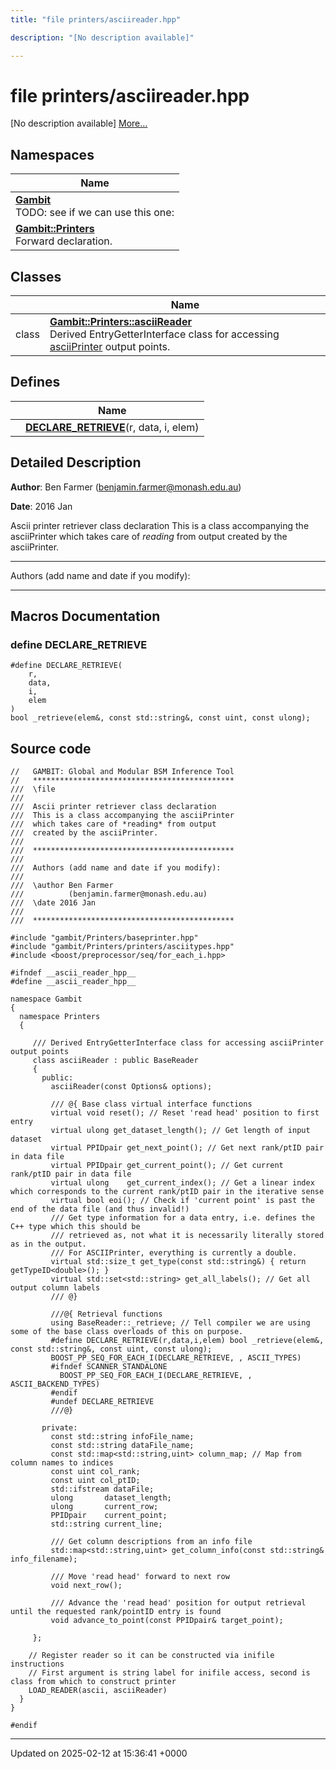 ```yaml
---
title: "file printers/asciireader.hpp"

description: "[No description available]"

---
```


# file printers/asciireader.hpp

[No description available] [More...](#detailed-description)

## Namespaces

| Name           |
| -------------- |
| **[Gambit](/documentation/code/namespaces/namespacegambit/)** <br>TODO: see if we can use this one:  |
| **[Gambit::Printers](/documentation/code/namespaces/namespacegambit_1_1printers/)** <br>Forward declaration.  |

## Classes

|                | Name           |
| -------------- | -------------- |
| class | **[Gambit::Printers::asciiReader](/documentation/code/classes/classgambit_1_1printers_1_1asciireader/)** <br>Derived EntryGetterInterface class for accessing [asciiPrinter](/documentation/code/classes/classgambit_1_1printers_1_1asciiprinter/) output points.  |

## Defines

|                | Name           |
| -------------- | -------------- |
|  | **[DECLARE_RETRIEVE](/documentation/code/files/asciireader_8hpp/#define-declare-retrieve)**(r, data, i, elem)  |

## Detailed Description


**Author**: Ben Farmer ([benjamin.farmer@monash.edu.au](mailto:benjamin.farmer@monash.edu.au)) 

**Date**: 2016 Jan

Ascii printer retriever class declaration This is a class accompanying the asciiPrinter which takes care of _reading_ from output created by the asciiPrinter.



------------------

Authors (add name and date if you modify):



------------------




## Macros Documentation

### define DECLARE_RETRIEVE

```
#define DECLARE_RETRIEVE(
    r,
    data,
    i,
    elem
)
bool _retrieve(elem&, const std::string&, const uint, const ulong);
```


## Source code

```
//   GAMBIT: Global and Modular BSM Inference Tool
//   *********************************************
///  \file
///
///  Ascii printer retriever class declaration
///  This is a class accompanying the asciiPrinter
///  which takes care of *reading* from output
///  created by the asciiPrinter.
///
///  *********************************************
///
///  Authors (add name and date if you modify):
///
///  \author Ben Farmer
///          (benjamin.farmer@monash.edu.au)
///  \date 2016 Jan
///
///  *********************************************

#include "gambit/Printers/baseprinter.hpp"
#include "gambit/Printers/printers/asciitypes.hpp"
#include <boost/preprocessor/seq/for_each_i.hpp>

#ifndef __ascii_reader_hpp__
#define __ascii_reader_hpp__

namespace Gambit
{
  namespace Printers
  {

     /// Derived EntryGetterInterface class for accessing asciiPrinter output points
     class asciiReader : public BaseReader
     {
       public:
         asciiReader(const Options& options);

         /// @{ Base class virtual interface functions
         virtual void reset(); // Reset 'read head' position to first entry
         virtual ulong get_dataset_length(); // Get length of input dataset
         virtual PPIDpair get_next_point(); // Get next rank/ptID pair in data file
         virtual PPIDpair get_current_point(); // Get current rank/ptID pair in data file
         virtual ulong    get_current_index(); // Get a linear index which corresponds to the current rank/ptID pair in the iterative sense
         virtual bool eoi(); // Check if 'current point' is past the end of the data file (and thus invalid!)
         /// Get type information for a data entry, i.e. defines the C++ type which this should be
         /// retrieved as, not what it is necessarily literally stored as in the output.
         /// For ASCIIPrinter, everything is currently a double.
         virtual std::size_t get_type(const std::string&) { return getTypeID<double>(); }
         virtual std::set<std::string> get_all_labels(); // Get all output column labels
         /// @}

         ///@{ Retrieval functions
         using BaseReader::_retrieve; // Tell compiler we are using some of the base class overloads of this on purpose.
         #define DECLARE_RETRIEVE(r,data,i,elem) bool _retrieve(elem&, const std::string&, const uint, const ulong);
         BOOST_PP_SEQ_FOR_EACH_I(DECLARE_RETRIEVE, , ASCII_TYPES)
         #ifndef SCANNER_STANDALONE
           BOOST_PP_SEQ_FOR_EACH_I(DECLARE_RETRIEVE, , ASCII_BACKEND_TYPES)
         #endif
         #undef DECLARE_RETRIEVE
         ///@}

       private:
         const std::string infoFile_name;
         const std::string dataFile_name;
         const std::map<std::string,uint> column_map; // Map from column names to indices
         const uint col_rank;
         const uint col_ptID;
         std::ifstream dataFile;
         ulong       dataset_length;
         ulong       current_row;
         PPIDpair    current_point;
         std::string current_line;

         /// Get column descriptions from an info file
         std::map<std::string,uint> get_column_info(const std::string& info_filename);

         /// Move 'read head' forward to next row
         void next_row();

         /// Advance the 'read head' position for output retrieval until the requested rank/pointID entry is found
         void advance_to_point(const PPIDpair& target_point);

     };

    // Register reader so it can be constructed via inifile instructions
    // First argument is string label for inifile access, second is class from which to construct printer
    LOAD_READER(ascii, asciiReader)
  }
}

#endif
```


-------------------------------

Updated on 2025-02-12 at 15:36:41 +0000
